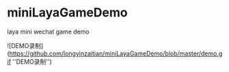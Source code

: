 # miniLayaGameDemo
laya mini wechat game demo
  
![DEMO录制](https://github.com/longyinzaitian/miniLayaGameDemo/blob/master/demo.gif ''DEMO录制'')
